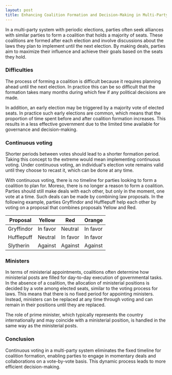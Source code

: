 ```yaml
---
layout: post
title: Enhancing Coalition Formation and Decision-Making in Multi-Party Systems
---
```


In a multi-party system with periodic elections, parties often seek alliances with similar parties to form a coalition that holds a majority of seats. These coalitions are formed after each election and involve discussions about the laws they plan to implement until the next election. By making deals, parties aim to maximize their influence and achieve their goals based on the seats they hold.

### Difficulties
The process of forming a coalition is difficult because it requires planning ahead until the next election. In practice this can be so difficult that the formation takes many months during which few if any political decisions are made.

In addition, an early election may be triggered by a majority vote of elected seats. In practice such early elections are common, which means that the proportion of time spent before and after coalition formation increases. This results in a less effective government due to the limited time available for governance and decision-making.

### Continuous voting
Shorter periods between votes should lead to a shorter formation period. Taking this concept to the extreme would mean implementing continuous voting. Under continuous voting, an individual's election vote remains valid until they choose to recast it, which can be done at any time.

With continuous voting, there is no timeline for parties looking to form a coalition to plan for. Moreso, there is no longer a reason to form a coalition. Parties should still make deals with each other, but only in the moment, one vote at a time. Such deals can be made by combining law proposals. In the following example, parties Gryffindor and Hufflepuff help each other by voting on a proposal that combines proposals Yellow and Red.

| Proposal | Yellow           | Red           | Orange |
| -----------------|-------------|-------------| -------- |
| Gryffindor               | In favor    | Neutral     | In favor |
| Hufflepuff                | Neutral     | In favor    | In favor |
| Slytherin                | Against     | Against     | Against  |

### Ministers
In terms of ministerial appointments, coalitions often determine how ministerial posts are filled for day-to-day execution of governmental tasks. In the absence of a coalition, the allocation of ministerial positions is decided by a vote among elected seats, similar to the voting process for laws. This means that there is no fixed period for appointing ministers. Instead, ministers can be replaced at any time through voting and can remain in their positions until they are replaced.

The role of prime minister, which typically represents the country internationally and may coincide with a ministerial position, is handled in the same way as the ministerial posts.

### Conclusion
Continuous voting in a multi-party system eliminates the fixed timeline for coalition formation, enabling parties to engage in momentary deals and collaborations on a vote-by-vote basis. This dynamic process leads to more efficient decision-making.
